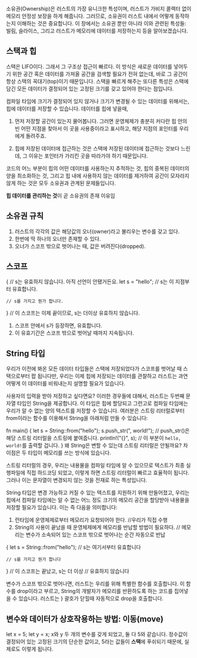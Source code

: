 소유권(Ownership)은 러스트의 가장 유니크한 특성이며, 러스트가 가비지 콜렉터 없이 메모리 안정성 보장을 하게 해줍니다. 
그러므로, 소유권이 러스트 내에서 어떻게 동작하는지 이해하는 것은 중요합니다. 
이 장에서는 소유권 뿐만 아니라 이와 관련된 특성들: 
빌림, 슬라이스, 그리고 러스트가 메모리에 데이터를 저장하는지 등을 알아보겠습니다.

## 스택과 힙
스택은 LIFO이다. 그래서 그 구조상 접근이 빠르다.
이 방식은 새로운 데이터를 넣어두기 위한 공간 혹은 데이터를 가져올 공간을 검색할 필요가 전혀 없는데, 바로 그 공간이 항상 스택의 꼭대기(top)이기 때문입니다. 
스택을 빠르게 해주는 또다른 특성은 스택에 담긴 모든 데이터가 결정되어 있는 고정된 크기를 갖고 있어야 한다는 점입니다.


컴파일 타임에 크기가 결정되어 있지 않거나 크기가 변경될 수 있는 데이터를 위해서는, 힙에 데이터를 저장할 수 있습니다. 
데이터를 힙에 넣을때, 
1. 먼저 저장할 공간이 있는지 물어봅니다. 
   그러면 운영체제가 충분히 커다란 힙 안의 빈 어떤 지점을 찾아서 이 곳을 사용중이라고 표시하고, 해당 지점의 포인터를 우리에게 돌려주죠. 

2. 힙에 저장된 데이터에 접근하는 것은 스택에 저장된 데이터에 접근하는 것보다 느린데, 그 이유는 포인터가 가리킨 곳을 따라가야 하기 때문입니다.

코드의 어느 부분이 힙의 어떤 데이터를 사용하는지 추적하는 것, 힙의 중복된 데이터의 양을 최소화하는 것, 
그리고 힙 내에 사용하지 않는 데이터를 제거하여 공간이 모자라지 않게 하는 것은 모두 소유권과 관계된 문제들입니다.

**힙 데이터를 관리하는 것**이 곧 소유권의 존재 이유임

## 소유권 규칙
1. 러스트의 각각의 값은 해당값의 오너(owner)라고 불리우는 변수를 갖고 있다.
2. 한번에 딱 하나의 오너만 존재할 수 있다.
3. 오너가 스코프 밖으로 벗어나는 때, 값은 버려진다(dropped).

## 스코프
{                      // s는 유효하지 않습니다. 아직 선언이 안됐거든요.
    let s = "hello";   // s는 이 지점부터 유효합니다.

    // s를 가지고 뭔가 합니다.
}                      // 이 스코프는 이제 끝이므로, s는 더이상 유효하지 않습니다.

1. 스코프 안에서 s가 등장하면, 유효합니다.
2. 이 유효기간은 스코프 밖으로 벗어날 때까지 지속됩니다.

## String 타입
우리가 이전에 봐온 모든 데이터 타입들은 스택에 저장되었다가 스코프를 벗어날 때 스택으로부터 팝 됩니다만, 
우리는 이제 힙에 저장되는 데이터를 관찰하고 러스트는 과연 어떻게 이 데이터를 비워내는지 설명할 필요가 있습니다.

사용자의 입력을 받아 저장하고 싶다면요? 이러한 경우들에 대해서, 러스트는 두번째 문자열 타입인 String을 제공합니다. 
이 타입은 힙에 할당되고 그런고로 컴파일 타임에는 우리가 알 수 없는 양의 텍스트를 저장할 수 있습니다. 
여러분은 스트링 리터럴로부터 from이라는 함수를 이용해서 String을 아래처럼 만들 수 있습니다:

fn main() {
    let s = String::from("hello");
    s.push_str(", world!"); // push_str()은 해당 스트링 리터럴을 스트링에 붙여줍니다.
    println!("{}", s); // 이 부분이 `hello, world!`를 출력할 겁니다.
}
왜 String은 변할 수 있는데 스트링 리터럴은 안될까요? 차이점은 두 타입이 메모리를 쓰는 방식에 있습니다.

스트링 리터럴의 경우, 우리는 내용물을 컴파일 타임에 알 수 있으므로 텍스트가 최종 실행파일에 직접 하드코딩 되었고, 
이렇게 하면 스트링 리터럴이 빠르고 효율적이 됩니다. 
그러나 이는 문자열이 변경되지 않는 것을 전재로 하는 특성입니다.

String 타입은 변경 가능하고 커질 수 있는 텍스트를 지원하기 위해 만들어졌고, 
우리는 힙에서 컴파일 타임에는 알 수 없는 어느 정도 크기의 메모리 공간을 할당받아 내용물을 저장할 필요가 있습니다. 
이는 즉 다음을 의미합니다:
1. 런타임에 운영체제로부터 메모리가 요청되어야 한다. //우리가 직접 수행
2. String의 사용이 끝났을 때 운영체제에게 메모리를 반납할 방법이 필요하다. // 메모리는 변수가 소속되어 있는 스코프 밖으로 벗어나는 순간 자동으로 반납

{
    let s = String::from("hello"); // s는 여기서부터 유효합니다

    // s를 가지고 뭔가 합니다
}                                  // 이 스코프는 끝났고, s는 더 이상 
                                   // 유효하지 않습니다

변수가 스코프 밖으로 벗어나면, 러스트는 우리를 위해 특별한 함수를 호출합니다. 
이 함수를 drop이라고 부르고, String의 개발자가 메모리를 반환하도록 하는 코드를 집어넣을 수 있습니다. 
러스트는 } 괄호가 닫힐때 자동적으로 drop을 호출합니다.

## 변수와 데이터가 상호작용하는 방법: 이동(move)
let x = 5;
let y = x;
x와 y 두 개의 변수를 갖게 되었고, 둘 다 5와 같습니다. 
정수값이 결정되어 있는 고정된 크기의 단순한 값이고, 5라는 값들이 **스택**에 푸쉬되기 때문에, 실제로도 이렇게 됩니다.

